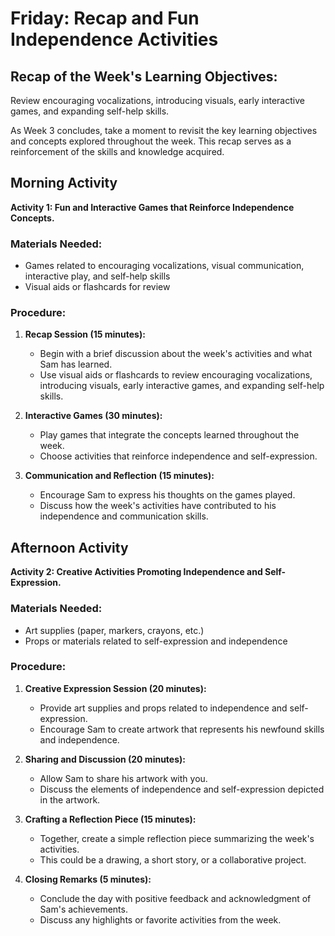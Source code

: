 # Friday: Recap and Fun Independence Activities

## Recap of the Week's Learning Objectives:
Review encouraging vocalizations, introducing visuals, early interactive games, and expanding self-help skills.

As Week 3 concludes, take a moment to revisit the key learning objectives and concepts explored throughout the week. This recap serves as a reinforcement of the skills and knowledge acquired.

## Morning Activity
**Activity 1: Fun and Interactive Games that Reinforce Independence Concepts.**

### Materials Needed:
- Games related to encouraging vocalizations, visual communication, interactive play, and self-help skills
- Visual aids or flashcards for review

### Procedure:
1. **Recap Session (15 minutes):**
   - Begin with a brief discussion about the week's activities and what Sam has learned.
   - Use visual aids or flashcards to review encouraging vocalizations, introducing visuals, early interactive games, and expanding self-help skills.

2. **Interactive Games (30 minutes):**
   - Play games that integrate the concepts learned throughout the week.
   - Choose activities that reinforce independence and self-expression.

3. **Communication and Reflection (15 minutes):**
   - Encourage Sam to express his thoughts on the games played.
   - Discuss how the week's activities have contributed to his independence and communication skills.

## Afternoon Activity
**Activity 2: Creative Activities Promoting Independence and Self-Expression.**

### Materials Needed:
- Art supplies (paper, markers, crayons, etc.)
- Props or materials related to self-expression and independence

### Procedure:
1. **Creative Expression Session (20 minutes):**
   - Provide art supplies and props related to independence and self-expression.
   - Encourage Sam to create artwork that represents his newfound skills and independence.

2. **Sharing and Discussion (20 minutes):**
   - Allow Sam to share his artwork with you.
   - Discuss the elements of independence and self-expression depicted in the artwork.

3. **Crafting a Reflection Piece (15 minutes):**
   - Together, create a simple reflection piece summarizing the week's activities.
   - This could be a drawing, a short story, or a collaborative project.

4. **Closing Remarks (5 minutes):**
   - Conclude the day with positive feedback and acknowledgment of Sam's achievements.
   - Discuss any highlights or favorite activities from the week.